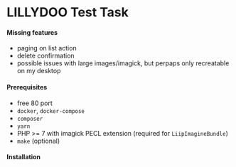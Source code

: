 LILLYDOO Test Task
========

#### Missing features

- paging on list action
- delete confirmation
- possible issues with large images/imagick, but perpaps only recreatable on my desktop

#### Prerequisites

- free 80 port
- `docker`, `docker-compose`
- `composer`
- `yarn`
- PHP >= 7 with imagick PECL extension (required for `LiipImagineBundle`)
- `make` (optional)

#### Installation


